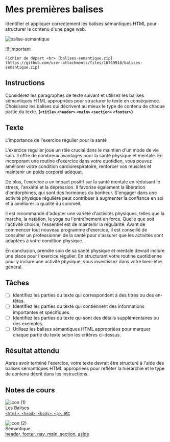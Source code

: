 # Mes premières balises

Identifier et appliquer correctement les balises sémantiques HTML pour structurer le contenu d'une page web.

![balise-semantique](https://github.com/user-attachments/assets/1877971b-92a1-452c-bc07-e5d60af9154c)

!!! important

    Fichier de départ <br> [balises-semantique.zip](https://github.com/user-attachments/files/16769918/balises-semantique.zip)

## Instructions

Considérez les paragraphes de texte suivant et utilisez les balises sémantiques HTML appropriées pour structurer le texte en conséquence. Choisissez les balises qui décrivent au mieux le type de contenu de chaque partie du texte. **(`<title>` `<header>` `<main>` `<section>` `<footer>`)**


## Texte

L'importance de l'exercice régulier pour la santé

L'exercice régulier joue un rôle crucial dans le maintien d'un mode de vie sain. Il offre de nombreux avantages pour la santé physique et mentale. En incorporant une routine d'exercice dans votre quotidien, vous pouvez améliorer votre condition cardiorespiratoire, renforcer vos muscles et maintenir un poids corporel adéquat.

De plus, l'exercice a un impact positif sur la santé mentale en réduisant le stress, l'anxiété et la dépression. Il favorise également la libération d'endorphines, qui sont des hormones du bonheur. S'engager dans une activité physique régulière peut contribuer à augmenter la confiance en soi et à améliorer la qualité du sommeil.

Il est recommandé d'adopter une variété d'activités physiques, telles que la marche, la natation, le yoga ou l'entraînement en force. Quelle que soit l'activité choisie, l'essentiel est de maintenir la régularité. Avant de commencer tout nouveau programme d'exercice, il est conseillé de consulter un professionnel de la santé pour s'assurer que les activités sont adaptées à votre condition physique.

En conclusion, prendre soin de sa santé physique et mentale devrait inclure une place pour l'exercice régulier. En structurant votre routine quotidienne pour y inclure une activité physique, vous investissez dans votre bien-être général.

## Tâches

* [ ] Identifiez les parties du texte qui correspondent à des titres ou des en-têtes.
* [ ] Identifiez les parties du texte qui contiennent des informations importantes et spécifiques.
* [ ] Identifiez les parties du texte qui sont des détails supplémentaires ou des exemples.
* [ ] Utilisez les balises sémantiques HTML appropriées pour marquer chaque partie du texte selon les critères ci-dessus.

## Résultat attendu
Après avoir terminé l'exercice, votre texte devrait être structuré à l'aide des balises sémantiques HTML appropriées pour refléter la hiérarchie et le type de contenu décrit dans les instructions.

## Notes de cours

![icon (1)](https://github.com/user-attachments/assets/177c8f2a-2c04-48d3-897a-23b72d90ecd1)<br> Les Balises <br> [`<html>`, `<head>`, `<body>`, `<p>`, etc](https://tim-montmorency.com/compendium/582-111%E2%80%93web1/html/balises.html)

![icon (2)](https://github.com/user-attachments/assets/35d109ad-ef98-406f-bb5a-e4c133a1f729)<br> Sémantique <br> [header, footer, nav, main, section, aside](https://tim-montmorency.com/compendium/582-111%E2%80%93web1/html/semantique.html)

